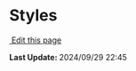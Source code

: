 # Styles
<section class="lesli-documentation-footer">
    <p><a target="blank" href="https://github.com/LesliTech/Lesli/tree/master/docs/frontend/styles.md"><i class="ri-external-link-fill"></i>&nbsp;Edit this page</a><p/>
    <p><b>Last Update: </b>2024/09/29 22:45</p>
</section>
<!-- This code was automatically generated -->
<!-- to update this docs please run rake docs:build -->
